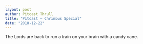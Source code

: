 ```yaml
---
layout: post
author: Pitcast Thrull
title: "Pitcast – Chrimbus Special"
date: "2018-12-22"
---
```


The Lords are back to run a train on your brain with a candy cane.
